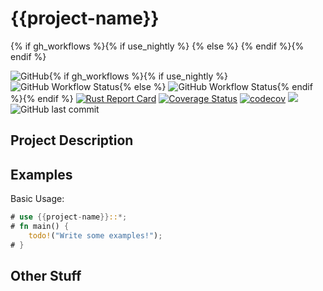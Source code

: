 # {{project-name}}

<!-- BADGES -->
<!-- * License Badge -->{% if gh_workflows %}{% if use_nightly %}
<!-- * Workflow Status (for "Rust Nightly") -->{% else %}
<!-- * Workflow Status (for "Rust Stable") -->{% endif %}{% endif %}
<!-- * Rust Report Card - https://rust-reportcard.xuri.me -->
<!-- * Coverage Status - coveralls.io -->
<!-- * Coverage Status - codecov.io -->
<!-- * Lines of Code (via tokei) -->
<!-- * Github Last Commit (date) -->
![GitHub](https://img.shields.io/github/license/{{gh_username}}/{{project-name}}){% if gh_workflows %}{% if use_nightly %}
![GitHub Workflow Status](https://img.shields.io/github/workflow/status/{{gh_username}}/{{project-name}}/Rust%20Nightly?label=Nightly){% else %}
![GitHub Workflow Status](https://img.shields.io/github/workflow/status/{{gh_username}}/{{project-name}}/Rust%20Stable?label=Stable){% endif %}{% endif %}
[![Rust Report Card](https://rust-reportcard.xuri.me/badge/github.com/{{gh_username}}/{{project-name}})](https://rust-reportcard.xuri.me/report/github.com/{{gh_username}}/{{project-name}})
[![Coverage Status](https://coveralls.io/repos/github/{{gh_username}}/{{project-name}}/badge.svg?branch=main)](https://coveralls.io/github/{{gh_username}}/{{project-name}}?branch=main)
[![codecov](https://codecov.io/gh/{{gh_username}}/{{project-name}}/branch/main/graph/badge.svg?token=0P01LCVPYC)](https://codecov.io/gh/{{gh_username}}/{{project-name}})
[![](https://tokei.rs/b1/github/{{gh_username}}/{{project-name}})](https://github.com/{{gh_username}}/{{project-name}})
![GitHub last commit](https://img.shields.io/github/last-commit/{{gh_username}}/{{project-name}})

## Project Description

## Examples
Basic Usage:
```rust
# use {{project-name}}::*;
# fn main() {
    todo!("Write some examples!");
# }
```

## Other Stuff
